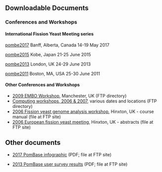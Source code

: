 ## Downloadable Documents

### Conferences and Workshops

#### International Fission Yeast Meeting series

[pombe2017](documents/pombe2017)
Banff, Alberta, Canada
14-19 May 2017

[pombe2015](documents/pombe2015)
Kobe, Japan
21-25 June 2015

[pombe2013](documents/pombe2013)
London, UK
24-29 June 2013

[pombe2011](documents/pombe2011)
Boston, MA, USA
25-30 June 2011

#### Other Conferences and Workshops

-   [2009 EMBO Workshop](ftp://ftp.pombase.org/Archived_directories/Presentations_workshops_and_meeting_abstracts/EMBO_workshop/),
    Manchester, UK (FTP directory)
-   [Computing workshops, 2006 & 2007](ftp://ftp.pombase.org/Archived_directories/Presentations_workshops_and_meeting_abstracts/Computing_Workshop/),
    various dates and locations (FTP directory)
-   [2006 Fission yeast genome analysis workshop](ftp://ftp.pombase.org/Archived_directories/Presentations_workshops_and_meeting_abstracts/Computing_Workshop/Fission_yeast_computing_workshop_man_Mar2006.ppt),
    Hinxton, UK - course manual (file at FTP site)
-   [2006 European fission yeast meeting](ftp://ftp.pombase.org/Archived_directories/Presentations_workshops_and_meeting_abstracts/Pombe_meeting_abstract_books/Wellcome_Euro_Yeast_27_2_06.pdf),
    Hinxton, UK - abstracts (file at FTP site)

## Other documents

-   [2017 PomBase infographic](ftp://ftp.pombase.org/pombe/Conferences/pombe2017/pombe2017_infographic_p132.pdf) (PDF; file at FTP site)

-   [2013 PomBase user survey results](ftp://ftp.pombase.org/pombe/documents/2013_pombase_survey_summary.pdf) (PDF; file at FTP site)

